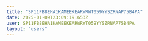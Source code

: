 ```yaml
---
title: "SP11FB8EHA1KAMEEKEARWRWT059YYSZRNAP75B4PA"
date: 2025-01-09T23:09:19.653Z
user: SP11FB8EHA1KAMEEKEARWRWT059YYSZRNAP75B4PA
layout: "users"
---
```

    